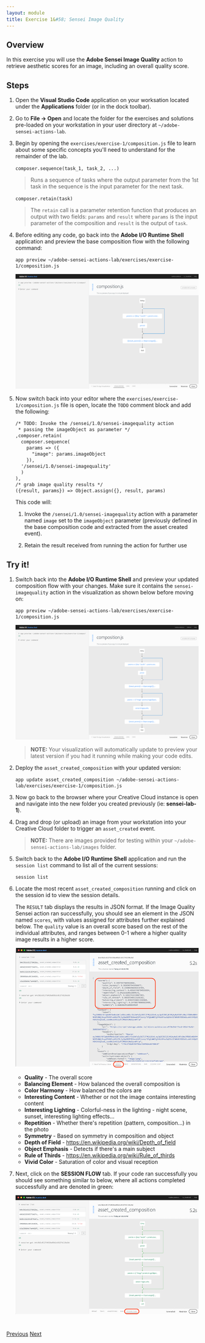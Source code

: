 ```yaml
---
layout: module
title: Exercise 1&#58; Sensei Image Quality
---
```


## Overview
In this exercise you will use the **Adobe Sensei Image Quality** action to retrieve aesthetic scores for an image, including an overall quality score.

## Steps
1. Open the **Visual Studio Code** application on your worksation located under the **Applications** folder (or in the dock toolbar).

2. Go to **File -> Open** and locate the folder for the exercises and solutions pre-loaded on your workstation in your user directory at `~/adobe-sensei-actions-lab`.

3. Begin by opening the `exercises/exercise-1/composition.js` file to learn about some specific concepts you'll need to understand for the remainder of the lab.
  
     `composer.sequence(task_1, task_2, ...)`
  
      > Runs a sequence of tasks where the output parameter from the 1st task in the sequence is the input parameter for the next task.

     `composer.retain(task)`
  
      > The `retain` call is a parameter retention function that produces an output with two fields: `params` and `result` where `params` is the input parameter of the composition and `result` is the output of `task`.
  
4. Before editing any code, go back into the **Adobe I/O Runtime Shell** application and preview the base composition flow with the following command:

       app preview ~/adobe-sensei-actions-lab/exercises/exercise-1/composition.js

    ![](images/exercise1-base-flow.png)

5. Now switch back into your editor where the `exercises/exercise-1/composition.js` file is open, locate the `TODO` comment block and add the following:

       /* TODO: Invoke the /sensei/1.0/sensei-imagequality action
        * passing the imageObject as parameter */
       ,composer.retain(
         composer.sequence(
           params => ({
             "image": params.imageObject
           }),
         '/sensei/1.0/sensei-imagequality'
         )
       ),
       /* grab image quality results */
       ({result, params}) => Object.assign({}, result, params)

    This code will:
    
    1. Invoke the `/sensei/1.0/sensei-imagequality` action with a parameter named `image` set to the `imageObject` parameter (previously defined in the base composition code and extracted from the asset created event).
            
    2. Retain the result received from running the action for further use

## Try it!
1. Switch back into the **Adobe I/O Runtime Shell** and preview your updated composition flow with your changes. Make sure it contains the `sensei-imagequality` action in the visualization as shown below before moving on:

       app preview ~/adobe-sensei-actions-lab/exercises/exercise-1/composition.js

    ![](images/exercise1-flow.png)

    > **NOTE:** Your visualization will automatically update to preview your latest version if you had it running while making your code edits.

2. Deploy the `asset_created_composition` with your updated version:

       app update asset_created_composition ~/adobe-sensei-actions-lab/exercises/exercise-1/composition.js

1. Now go back to the browser where your Creative Cloud instance is open and navigate into the new folder you created previously (ie: **sensei-lab-1**).

1. Drag and drop (or upload) an image from your workstation into your Creative Cloud folder to trigger an `asset_created` event.

    > **NOTE:** There are images provided for testing within your `~/adobe-sensei-actions-lab/images` folder.

1. Switch back to the **Adobe I/O Runtime Shell** application and run the `session list` command to list all of the current sessions:

       session list
  
1. Locate the most recent `asset_created_composition` running and click on the session id to view the session details.

   The `RESULT` tab displays the results in JSON format. If the Image Quality Sensei action ran successfully, you should see an element in the JSON named `scores`, with values assigned for attributes further explained below. The `quality` value is an overall score based on the rest of the individual attributes, and ranges between 0-1 where a higher quality image results in a higher score.

    ![](images/image-quality-scores.png)


   - **Quality** - The overall score 
   - **Balancing Element** - How balanced the overall composition is
   - **Color Harmony** - How balanced the colors are
   - **Interesting Content** - Whether or not the image contains interesting content
   - **Interesting Lighting** - Colorful-ness in the lighting - night scene, sunset, interesting lighting effects...
   - **Repetition** - Whether there's repetition (pattern, composition...) in the photo
   - **Symmetry** - Based on symmetry in composition and object
   - **Depth of Field** - https://en.wikipedia.org/wiki/Depth_of_field
   - **Object Emphasis** - Detects if there's a main subject
   - **Rule of Thirds** - https://en.wikipedia.org/wiki/Rule_of_thirds
   - **Vivid Color** -	Saturation of color and visual reception

2. Next, click on the **SESSION FLOW** tab. If your code ran successfully you should see something similar to below, where all actions completed successfully and are denoted in green:

    ![](images/exercise1-run.png)

<div class="row" style="margin-top:40px;">
<div class="col-sm-12">
<a href="module4.html" class="btn btn-default"><i class="glyphicon glyphicon-chevron-left"></i> Previous</a>
<a href="module6.html" class="btn btn-default pull-right">Next <i class="glyphicon
glyphicon-chevron-right"></i></a>
</div>
</div>
